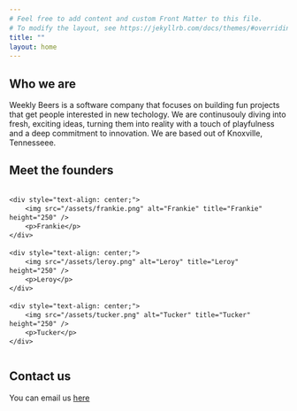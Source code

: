```yaml
---
# Feel free to add content and custom Front Matter to this file.
# To modify the layout, see https://jekyllrb.com/docs/themes/#overriding-theme-defaults
title: ""
layout: home
---
```


## Who we are

Weekly Beers is a software company that focuses on building fun projects that get people interested in new techology. We are continusouly diving into fresh, exciting ideas, turning them into reality with a touch of playfulness and a deep commitment to innovation. We are based out of Knoxville, Tennesseee.

## Meet the founders

<div style="display: flex; justify-content: space-around; align-items: center;">
    
    <div style="text-align: center;">
        <img src="/assets/frankie.png" alt="Frankie" title="Frankie" height="250" />
        <p>Frankie</p>
    </div>

    <div style="text-align: center;">
        <img src="/assets/leroy.png" alt="Leroy" title="Leroy" height="250" />
        <p>Leroy</p>
    </div>

    <div style="text-align: center;">
        <img src="/assets/tucker.png" alt="Tucker" title="Tucker" height="250" />
        <p>Tucker</p>
    </div>

</div>

## Contact us

You can email us <a href="mailto:business@weeklybeers.org">here</a>
